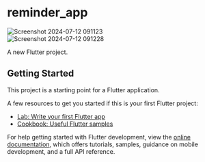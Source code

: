 # reminder_app


![Screenshot 2024-07-12 091123](https://github.com/user-attachments/assets/09b59e94-50fa-41b0-8273-3be966397d7c) <br/>
![Screenshot 2024-07-12 091228](https://github.com/user-attachments/assets/290c10c9-9c3c-4ab9-b6a9-af1e3006ac72)


A new Flutter project.

## Getting Started

This project is a starting point for a Flutter application.

A few resources to get you started if this is your first Flutter project:

- [Lab: Write your first Flutter app](https://docs.flutter.dev/get-started/codelab)
- [Cookbook: Useful Flutter samples](https://docs.flutter.dev/cookbook)

For help getting started with Flutter development, view the
[online documentation](https://docs.flutter.dev/), which offers tutorials,
samples, guidance on mobile development, and a full API reference.
